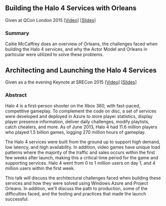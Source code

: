 ## Building the Halo 4 Services with Orleans
Given at QCon London 2015 [[Video](https://www.infoq.com/presentations/halo-4-orleans)] [[Slides](https://speakerdeck.com/caitiem20/qcon-london-2015-building-the-halo-4-services-with-orleans)]

### Summary
Caitie McCaffrey does an overview of Orleans, the challenges faced when building the Halo 4 services, and why the Actor Model and Orleans in particular were utilized to solve these problems.

## Architecting and Launching the Halo 4 Services
Given as a the evening Keynote at SRECon 2015 [[Video](https://www.usenix.org/conference/srecon15/program/presentation/mccaffrey)] [[Slides](https://speakerdeck.com/caitiem20/architecting-and-launching-the-halo-4-services-sre-con-15)]

### Abstract
Halo 4 is a first-person shooter on the Xbox 360, with fast-paced, competitive gameplay. To complement the code on disc, a set of services were developed and deployed in Azure to store player statistics, display player presence information, deliver daily challenges, modify playlists, catch cheaters, and more.  As of June 2013, Halo 4 had 11.6 million players who played 1.5 billion games, logging 270 million hours of gameplay.

The Halo 4 services were built from the ground up to support high demand, low latency, and high availability.  In addition, video games have unique load patterns where the majority of the traffic and sales occurs within the first few weeks after launch, making this a critical time period for the game and supporting services. Halo 4 went from 0 to 1 million users on day 1, and 4 million users within the first week.

This talk will discuss the architectural challenges faced when building these services and how they were solved using Windows Azure and Project Orleans. In addition, we'll discuss the path to production, some of the difficulties faced, and the tooling and practices that made the launch successful.

